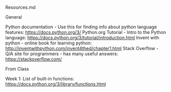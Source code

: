 Resources.md


General

Python documentation - Use this for finding info about python language features: https://docs.python.org/3/ 
Python.org Tutorial - Intro to the Python language: https://docs.python.org/3/tutorial/introduction.html 
Invent with python - online book for learning python: http://inventwithpython.com/invent4thed/chapter1.html 
Stack Overflow - Q/A site for programmers - has many useful answers: https://stackoverflow.com/

From Class

Week 1:
List of built-in functions: https://docs.python.org/3/library/functions.html



